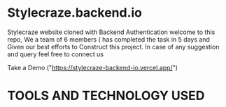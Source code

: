 # Stylecraze.backend.io

Stylecraze website cloned with Backend Authentication
welcome to this repo,
We a team of 6 members ( has completed the task in 5 days and Given our best efforts to Construct this project.
In case of any suggestion and query feel free to connect us

Take a Demo ("https://stylecraze-backend-io.vercel.app/")

<h1>TOOLS AND TECHNOLOGY USED </h1>
  


